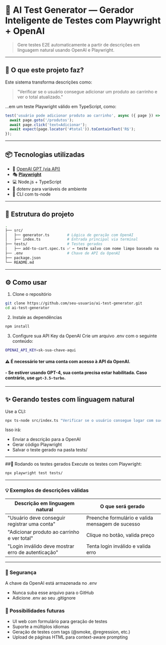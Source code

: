 # 🧠 AI Test Generator — Gerador Inteligente de Testes com Playwright + OpenAI

> Gere testes E2E automaticamente a partir de descrições em linguagem natural usando OpenAI e Playwright.

---

## 🚀 O que este projeto faz?
Este sistema transforma descrições como:

> "Verificar se o usuário consegue adicionar um produto ao carrinho e ver o total atualizado."

...em um teste Playwright válido em TypeScript, como:

```ts
test('usuário pode adicionar produto ao carrinho', async ({ page }) => {
  await page.goto('/produtos');
  await page.click('text=Adicionar');
  await expect(page.locator('#total')).toContainText('R$');
});
```
---
## 📦 Tecnologias utilizadas

- 🤖 [OpenAI GPT (via API)](https://platform.openai.com/docs/overview)
- 🎭 [**Playwright**](https://playwright.dev/) 
- 💻 Node.js + TypeScript
- 🔐 dotenv para variáveis de ambiente
- 📂 CLI com ts-node
---
## 📁 Estrutura do projeto
```bash
.
├── src/
│   ├── generator.ts        # Lógica de geração com OpenAI
│   ├── index.ts            # Entrada principal via terminal
├── tests/                  # Testes gerados
│   ├── add-to-cart.spec.ts ✅ ← teste salvo com nome limpo baseado na descrição
├── .env                    # Chave de API da OpenAI
├── package.json
└── README.md
```
---
## ⚙️ Como usar
1. Clone o repositório
```bash
git clone https://github.com/seu-usuario/ai-test-generator.git
cd ai-test-generator
```
2. Instale as dependências
```bash
npm install
```
3. Configure sua API Key da OpenAI
Crie um arquivo .env com o seguinte conteúdo:
```bash
OPENAI_API_KEY=sk-sua-chave-aqui
```
#### ⚠️ É necessário ter uma conta com acesso à API da OpenAI.
#### - Se estiver usando GPT-4, sua conta precisa estar habilitada. Caso contrário, use `gpt-3.5-turbo`.
---

## ✨ Gerando testes com linguagem natural
Use a CLI:
```bash
npx ts-node src/index.ts "Verificar se o usuário consegue logar com sucesso e ver o dashboard"
```
Isso irá:
- Enviar a descrição para a OpenAI
- Gerar código Playwright
- Salvar o teste gerado na pasta tests/

---
##🧪 Rodando os testes gerados
Execute os testes com Playwright:
```bash
npx playwright test tests/
```
---
### 💡 Exemplos de descrições válidas

| Descrição em linguagem natural                                  | O que será gerado                                        |
|------------------------------------------------------------------|-----------------------------------------------------------|
| "Usuário deve conseguir registrar uma conta"                     | Preenche formulário e valida mensagem de sucesso         |
| "Adicionar produto ao carrinho e ver total"                      | Clique no botão, valida preço                            |
| "Login inválido deve mostrar erro de autenticação"               | Tenta login inválido e valida erro                       |


---
### 🔐 Segurança
A chave da OpenAI está armazenada no .env
- Nunca suba esse arquivo para o GitHub
- Adicione .env ao seu .gitignore

### 📌 Possibilidades futuras
- UI web com formulário para geração de testes
- Suporte a múltiplos idiomas
- Geração de testes com tags (@smoke, @regression, etc.)
- Upload de páginas HTML para context-aware prompting

